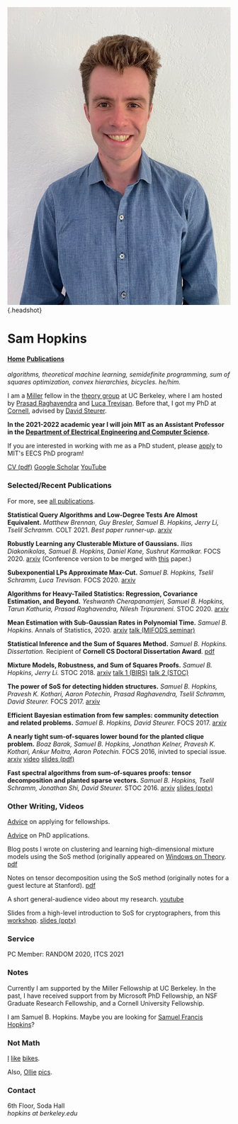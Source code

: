![](sam_headshot_new.jpeg){.headshot}

# Sam Hopkins

#### [Home](index.html) [Publications](pubs.html)

*algorithms, theoretical machine learning, semidefinite programming, sum of squares optimization, convex hierarchies, bicycles. he/him.*

I am a [Miller](http://miller.berkeley.edu/) fellow in the [theory group](http://theory.cs.berkeley.edu/) at UC Berkeley, where I am hosted by [Prasad Raghavendra](https://people.eecs.berkeley.edu/~prasad/) and [Luca Trevisan](http://people.eecs.berkeley.edu/~luca/). Before that, I got my PhD at [Cornell](https://www.cs.cornell.edu/research/theory), advised by [David Steurer](http://www.dsteurer.org/).

**In the 2021-2022 academic year I will join MIT as an Assistant Professor in the [Department of Electrical Engineering and Computer Science](https://www.eecs.mit.edu/).**

If you are interested in working with me as a PhD student, please [apply](https://www.eecs.mit.edu/academics-admissions/graduate-program/admissions) to MIT's EECS PhD program!

[CV (pdf)](cv.pdf) [Google Scholar](https://scholar.google.com/citations?user=E_a3VB4AAAAJ&hl=en) [YouTube](https://www.youtube.com/channel/UC0SsR6PPN3SuO7IzFc1Bhfg)

### Selected/Recent Publications

For more, see [all publications](pubs.html).

**Statistical Query Algorithms and Low-Degree Tests Are Almost Equivalent.** *Matthew Brennan, Guy Bresler, Samuel B. Hopkins, Jerry Li, Tselil Schramm.* COLT 2021. *Best paper runner-up*. [arxiv](https://arxiv.org/abs/2009.06107)

**Robustly Learning any Clusterable Mixture of Gaussians.** *Ilias Diakonikolas, Samuel B. Hopkins, Daniel Kane, Sushrut Karmalkar.* FOCS 2020. [arxiv](https://arxiv.org/abs/2005.06417) (Conference version to be merged with [this](https://arxiv.org/abs/2005.02970) paper.)

**Subexponential LPs Approximate Max-Cut.** *Samuel B. Hopkins, Tselil Schramm, Luca Trevisan.* FOCS 2020. [arxiv](https://arxiv.org/abs/1911.10304)

**Algorithms for Heavy-Tailed Statistics: Regression, Covariance Estimation, and Beyond.** *Yeshwanth Cherapanamjeri, Samuel B. Hopkins, Tarun Kathuria, Prasad Raghavendra, Nilesh Tripuraneni.* STOC 2020. [arxiv](https://arxiv.org/abs/1912.11071)

**Mean Estimation with Sub-Gaussian Rates in Polynomial Time.** *Samuel B. Hopkins.* Annals of Statistics, 2020. [arxiv](https://arxiv.org/abs/1809.07425) [talk (MIFODS seminar)](https://www.youtube.com/watch?v=DPemSReTqWQ&feature=youtu.be)

**Statistical Inference and the Sum of Squares Method.** *Samuel B. Hopkins.* *Dissertation.* Recipient of **Cornell CS Doctoral Dissertation Award**. [pdf](thesis.pdf)

**Mixture Models, Robustness, and Sum of Squares Proofs.** *Samuel B. Hopkins, Jerry Li.* STOC 2018. [arxiv](https://arxiv.org/abs/1711.07454) [talk 1 (BIRS)](http://www.birs.ca/events/2017/5-day-workshops/17w5133/videos/watch/201711151031-Hopkins.html) [talk 2 (STOC)](https://dl.acm.org/ft_gateway.cfm?id=3188748&type=mp4&path=%2F3190000%2F3188748%2F7B-1%2Emp4)

**The power of SoS for detecting hidden structures.** *Samuel B. Hopkins, Pravesh K. Kothari, Aaron Potechin, Prasad Raghavendra, Tselil Schramm, David Steurer.* FOCS 2017. [arxiv](https://arxiv.org/abs/1710.05017)

**Efficient Bayesian estimation from few samples: community detection and related problems.** *Samuel B. Hopkins, David Steurer.* FOCS 2017. [arxiv](https://arxiv.org/abs/1710.00264)

**A nearly tight sum-of-squares lower bound for the planted clique problem.** *Boaz Barak, Samuel B. Hopkins, Jonathan Kelner, Pravesh K. Kothari, Ankur Moitra, Aaron Potechin.* FOCS 2016, inivted to special issue. [arxiv](https://arxiv.org/abs/1604.03084) [video](http://techtalks.tv/talks/a-nearly-tight-sum-of-squares-lower-bound-for-the-planted-clique-problem/62950/) [slides (pdf)](focs-2016-talk.pdf)

**Fast spectral algorithms from sum-of-squares proofs: tensor decomposition and planted sparse vectors.** *Samuel B. Hopkins, Tselil Schramm, Jonathan Shi, David Steurer.* STOC 2016. [arxiv](https://arxiv.org/abs/1512.02337) [slides (pptx)](stoc-2016-talk.pptx)


### Other Writing, Videos

[Advice](fellowship_advice.html) on applying for fellowships.

[Advice](grad_advice.html) on PhD applications.

Blog posts I wrote on clustering and learning high-dimensional mixture models using the SoS method (originally appeared on [Windows on Theory](https://windowsontheory.org/). [pdf](clustering.pdf)

Notes on tensor decomposition using the SoS method (originally notes for a guest lecture at Stanford). [pdf](tensor-decomp-notes.pdf)

A short general-audience video about my research. [youtube](https://www.youtube.com/watch?v=wvdNs4keEys)

Slides from a high-level introduction to SoS for cryptographers, from this [workshop](https://crypto.iacr.org/2019/affevents/nrc/page.html). [slides (pptx)](crypto-2019-talk.pptx)

### Service

PC Member: RANDOM 2020, ITCS 2021


### Notes

Currently I am supported by the Miller Fellowship at UC Berkeley. In the past, I have received support from by Microsoft PhD Fellowship, an NSF Graduate Research Fellowship, and a Cornell University Fellowship.

I am Samuel B. Hopkins. Maybe you are looking for [Samuel Francis Hopkins](http://www-users.math.umn.edu/~shopkins/)?


### Not Math

[I](pics/tongue.jpg) [like](pics/mtdiablo.jpg) [bikes](pics/snow.jpg).

Also, [Ollie](pics/bun.jpg) [pics](http://www.instagram.com/ollie_west_).



### Contact
6th Floor, Soda Hall\
*hopkins at berkeley.edu*
